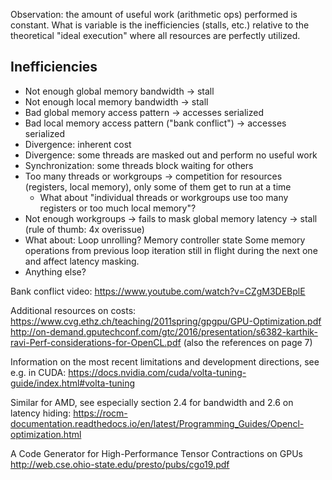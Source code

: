Observation: the amount of useful work (arithmetic ops) performed is constant.
What is variable is the inefficiencies (stalls, etc.) relative to the theoretical "ideal execution" where all resources are perfectly utilized.

## Inefficiencies

 - Not enough global memory bandwidth -> stall
 - Not enough local memory bandwidth -> stall
 - Bad global memory access pattern -> accesses serialized
 - Bad local memory access pattern ("bank conflict") -> accesses serialized
 - Divergence: inherent cost
 - Divergence: some threads are masked out and perform no useful work
 - Synchronization: some threads block waiting for others
 - Too many threads or workgroups -> competition for resources (registers, local memory), only some of them get to run at a time
   - What about "individual threads or workgroups use too many registers or too much local memory"?
 - Not enough workgroups -> fails to mask global memory latency -> stall (rule of thumb: 4x overissue)
 - What about: Loop unrolling? Memory controller state
  Some memory operations from previous loop iteration still in flight during the next one and affect latency masking.
 - Anything else?


Bank conflict video:
https://www.youtube.com/watch?v=CZgM3DEBplE

Additional resources on costs:
https://www.cvg.ethz.ch/teaching/2011spring/gpgpu/GPU-Optimization.pdf
http://on-demand.gputechconf.com/gtc/2016/presentation/s6382-karthik-ravi-Perf-considerations-for-OpenCL.pdf (also the references on page 7)

Information on the most recent limitations and development directions, see e.g. in CUDA:
https://docs.nvidia.com/cuda/volta-tuning-guide/index.html#volta-tuning

Similar for AMD, see especially section 2.4 for bandwidth and 2.6 on latency hiding:
https://rocm-documentation.readthedocs.io/en/latest/Programming_Guides/Opencl-optimization.html

A Code Generator for High-Performance Tensor Contractions on GPUs
http://web.cse.ohio-state.edu/presto/pubs/cgo19.pdf
